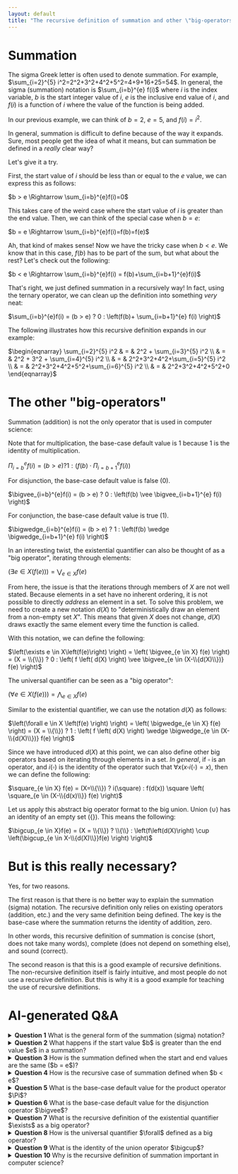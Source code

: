 ```yaml
---
layout: default
title: "The recursive definition of summation and other \"big-operators\""
---
```


# Summation

The sigma Greek letter is often used to denote summation. For example, $\sum_{i=2}^{5} i^2=2^2+3^2+4^2+5^2=4+9+16+25=54$. In general, the sigma (summation) notation is $\sum_{i=b}^{e} f(i)$ where $i$ is the index variable, $b$ is the start integer value of $i$, $e$ is the inclusive end value of $i$, and $f(i)$ is a function of $i$ where the value of the function is being added.

In our previous example, we can think of $b=2$, $e=5$, and $f(i)=i^2$.

In general, summation is difficult to define because of the way it expands. Sure, most people get the idea of what it means, but can summation be defined in a *really* clear way?

Let's give it a try.

First, the start value of $i$ should be less than or equal to the $e$ value, we can express this as follows:

$b > e \Rightarrow \sum_{i=b}^{e}f(i)=0$

This takes care of the weird case where the start value of $i$ is greater than the end value. Then, we can think of the special case when $b=e$:

$b = e \Rightarrow \sum_{i=b}^{e}f(i)=f(b)=f(e)$

Ah, that kind of makes sense! Now we have the tricky case when $b < e$. We know that in this case, $f(b)$ has to be part of the sum, but what about the rest? Let's check out the following:

$b < e \Rightarrow \sum_{i=b}^{e}f(i) = f(b)+\sum_{i=b+1}^{e}f(i)$

That's right, we just defined summation in a recursively way! In fact, using the ternary operator, we can clean up the definition into something *very* neat:

$\sum_{i=b}^{e}f(i) = (b > e) ? 0 : \left(f(b)+ \sum_{i=b+1}^{e} f(i) \right)$

The following illustrates how this recursive definition expands in our example:

$\begin{eqnarray} \sum_{i=2}^{5} i^2 & = & 2^2 + \sum_{i=3}^{5} i^2 \\ & = & 2^2 + 3^2 + \sum_{i=4}^{5} i^2 \\ & = & 2^2+3^2+4^2+\sum_{i=5}^{5} i^2 \\ & = & 2^2+3^2+4^2+5^2+\sum_{i=6}^{5} i^2 \\ & = & 2^2+3^2+4^2+5^2+0 \end{eqnarray}$

# The other "big-operators"

Summation (addition) is not the only operator that is used in computer science:

Note that for multiplication, the base-case default value is 1 because 1 is the identity of multiplication.

$\Pi_{i=b}^{e}f(i) = (b > e) ? 1 : \left(f(b) \cdot \Pi_{i=b+1}^{e} f(i) \right)$

For disjunction, the base-case default value is false (0).

$\bigvee_{i=b}^{e}f(i) = (b > e) ? 0 : \left(f(b) \vee \bigvee_{i=b+1}^{e} f(i) \right)$

For conjunction, the base-case default value is true (1).

$\bigwedge_{i=b}^{e}f(i) = (b > e) ? 1 : \left(f(b) \wedge \bigwedge_{i=b+1}^{e} f(i) \right)$

In an interesting twist, the existential quantifier can also be thought of as a "big operator", iterating through elements:

$\left( \exists e \in X\left(f(e)\right) \right) = \bigvee_{e \in X} f(e)$

From here, the issue is that the iterations through members of $X$ are not well stated. Because elements in a set have no inherent ordering, it is not possible to directly *address* an element in a set. To solve this problem, we need to create a new notation $d(X)$ to "deterministically draw an element from a non-empty set $X$". This means that given $X$ does not change, $d(X)$ draws exactly the same element every time the function is called.

With this notation, we can define the following:

$\left(\exists e \in X\left(f(e)\right) \right) = \left( \bigvee_{e \in X} f(e) \right) = (X = \\{\\}) ? 0 : \left( f \left( d(X) \right) \vee \bigvee_{e \in (X-\\{d(X)\\})} f(e) \right)$

The universal quantifier can be seen as a "big operator":

$\left( \forall e \in X\left(f(e)\right) \right) = \bigwedge_{e \in X}f(e)$

Similar to the existential quantifier, we can use the notation $d(X)$ as follows:

$\left(\forall e \in X \left(f(e) \right) \right) = \left( \bigwedge_{e \in X} f(e) \right) = (X = \\{\\}) ? 1 : \left( f \left( d(X) \right) \wedge \bigwedge_{e \in (X-\\{d(X)\\})} f(e) \right)$

Since we have introduced $d(X)$ at this point, we can also define other big operators based on iterating through elements in a set. *In general*, if $\square$ is an operator, and $i(\square)$ is the identity of the operator such that $\forall x(x \square i(\square) = x)$, then we can define the following:

$\square_{e \in X} f(e) = (X=\\{\\}) ? i(\square) : f(d(x)) \square \left( \square_{e \in (X-\\{d(x)\\}} f(e) \right)$

Let us apply this abstract big operator format to the big union. Union ($\cup$) has an identity of an empty set ($\{\}$). This means the following:

$\bigcup_{e \in X}f(e) = (X = \\{\\}) ? \\{\\} : \left(f\left(d(X)\right) \cup \left(\bigcup_{e \in X-\\{d(X)\\}}f(e) \right) \right)$

# But is this really necessary?

Yes, for two reasons.

The first reason is that there is no better way to explain the summation (sigma) notation. The recursive definition only relies on existing operators (addition, etc.) and the very same definition being defined. The key is the base-case where the summation returns the identity of addition, zero. 

In other words, this recursive definition of summation is concise (short, does not take many words), complete (does not depend on something else), and sound (correct).

The second reason is that this is a good example of recursive definitions. The non-recursive definition itself is fairly intuitive, and most people do not use a recursive definition. But this is why it is a good example for teaching the use of recursive definitions.

# AI-generated Q&A

<details>
<summary>
<b>Question 1</b> What is the general form of the summation (sigma) notation?</summary>
<b>Answer</b> The general form of the summation (sigma) notation is $\sum_{i=b}^{e} f(i)$, where $i$ is the index variable, $b$ is the start integer value of $i$, $e$ is the inclusive end value of $i$, and $f(i)$ is a function of $i$ where the value of the function is being added.
</details>

<details>
<summary>
<b>Question 2</b> What happens if the start value $b$ is greater than the end value $e$ in a summation?</summary>
<b>Answer</b> If the start value $b$ is greater than the end value $e$, then the summation is defined as zero: $\sum_{i=b}^{e}f(i) = 0$.
</details>

<details>
<summary>
<b>Question 3</b> How is the summation defined when the start and end values are the same ($b = e$)?</summary>
<b>Answer</b> When $b = e$, the summation is equal to the value of the function at $b$ (or $e$): $\sum_{i=b}^{e}f(i) = f(b) = f(e)$.
</details>

<details>
<summary>
<b>Question 4</b> How is the recursive case of summation defined when $b < e$?</summary>
<b>Answer</b> When $b < e$, the summation is defined recursively as follows: $\sum_{i=b}^{e}f(i) = f(b) + \sum_{i=b+1}^{e}f(i)$.
</details>

<details>
<summary>
<b>Question 5</b> What is the base-case default value for the product operator $\Pi$?</summary>
<b>Answer</b> The base-case default value for the product operator $\Pi$ is 1, because 1 is the identity of multiplication: $\Pi_{i=b}^{e}f(i) = (b > e) ? 1 : \left(f(b) \cdot \Pi_{i=b+1}^{e} f(i)\right)$.
</details>

<details>
<summary>
<b>Question 6</b> What is the base-case default value for the disjunction operator $\bigvee$?</summary>
<b>Answer</b> The base-case default value for the disjunction operator $\bigvee$ is false (or 0), since disjunction is equivalent to logical OR: $\bigvee_{i=b}^{e}f(i) = (b > e) ? 0 : \left(f(b) \vee \bigvee_{i=b+1}^{e} f(i)\right)$.
</details>

<details>
<summary>
<b>Question 7</b> What is the recursive definition of the existential quantifier $\exists$ as a big operator?</summary>
<b>Answer</b> The existential quantifier $\exists$ can be defined as a big operator using disjunction: $\left(\exists e \in X\left(f(e)\right)\right) = \left(\bigvee_{e \in X}f(e)\right)$. Using the $d(X)$ notation, it can be expressed as:
$\left(\exists e \in X\left(f(e)\right)\right) = (X = \{\}) ? 0 : \left(f(d(X)) \vee \bigvee_{e \in (X-\{d(X)\})} f(e)\right)$.
</details>

<details>
<summary><b>Question 8</b> How is the universal quantifier $\forall$ defined as a big operator?</summary>
<b>Answer</b> The universal quantifier $\forall$ can be defined as a big operator using conjunction: $\left(\forall e \in X\left(f(e)\right)\right) = \left(\bigwedge_{e \in X}f(e)\right)$. With the $d(X)$ notation, it can be expressed as:
$\left(\forall e \in X\left(f(e)\right)\right) = (X = \{\}) ? 1 : \left(f(d(X)) \wedge \bigwedge_{e \in (X-\{d(X)\})} f(e)\right)$.
</details>

<details>
<summary>
<b>Question 9</b> What is the identity of the union operator $\bigcup$?
</summary>
<b>Answer</b> The identity of the union operator $\bigcup$ is the empty set $\{\}$. Therefore, the union operator can be defined as:
$\bigcup_{e \in X}f(e) = (X = \{\}) ? \{\} : \left(f\left(d(X)\right) \cup \left(\bigcup_{e \in X-\{d(X)\}}f(e)\right)\right)$.
</details>

<details>
<summary>
<b>Question 10</b> Why is the recursive definition of summation important in computer science?</summary>
<b>Answer</b> The recursive definition of summation is important because it provides a concise, complete, and sound explanation of the summation process. It relies only on existing operators and the recursive definition itself, making it a clear and rigorous way to define summation. Additionally, it serves as a good example of how recursive definitions can be used in computer science.
</details>
